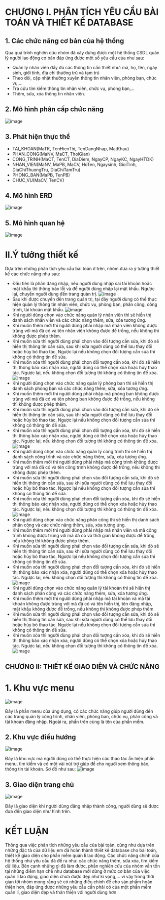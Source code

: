# CHƯƠNG I. PHÂN TÍCH YÊU CẦU BÀI TOÁN VÀ THIẾT KẾ DATABASE
## 1.	Các chức năng cơ bản của hệ thống
Qua quá trính nghiên cứu nhóm đã xây dựng được một hệ thống CSDL quản lý người lao động cơ bản đáp ứng được một số yêu cầu của như sau:
-	Quản lý nhân viên đầy đủ các thông tin cần thiết như: mã, họ, tên, ngày sinh, giới tính, địa chỉ thường trú và tạm trú
-	Theo dõi, cập nhật thường xuyên thông tin nhân viên, phòng bạn, chức vụ,… 
-	Tra cứu tím kiếm thông tin nhân viên, chức vụ, phòng bạn,…
-	Thêm, sửa, xóa thông tin nhân viên.
## 2.	Mô hình phân cấp chức năng
 ![image](https://user-images.githubusercontent.com/80302795/219974189-2641b165-5d7e-4cc9-8bc8-7064d9914643.png)
 
## 3.	Phát hiện thực thể
- TAI_KHOAN(MaTK, TenHienThi, TenDangNhap, MatKhau)
- PHAN_CONG(MaNV, MaCT, ThoiGian)
- CONG_TRINH(MaCT, TenCT, DiaDiem, NgayCP, NgayKC, NgayHTDK)
- NHAN_VIEN(MaNV, MaPB, MaCV, HoTen, Ngaysinh, GioiTinh, DiaChiThuongTru, DiaChiTamTru)
- PHONG_BAN(MaPB, TenPB)
- CHUC_VU(MaCV, TenCV)

## 4.	Mô hình ERD
![image](https://user-images.githubusercontent.com/80302795/219974357-47642ced-647e-47de-b473-61e9673f5f7e.png)

## 5.	Mô hình quan hệ
![image](https://user-images.githubusercontent.com/80302795/219974358-cef94ada-6bac-4bcc-91e2-e7627fa0209c.png)

# II.Ý tưởng thiết kế 
Dựa trên những phân tích yêu cầu bài toán ở trên, nhóm đưa ra ý tưởng thiết kế các chức năng như sau:
- Đầu tiên là phần đăng nhập, nếu người dùng nhập sai tài khoản hoặc mật khẩu thì thông báo lỗi và để người dùng nhập lại mật khẩu. Ngược lại, chuyển người dùng đến trang quản trị.
![image](https://user-images.githubusercontent.com/80302795/219974439-415c9302-2f8f-4199-a01f-612d549b2a3e.png)
- Sau khi được chuyển đến trang quản trị, tại đây người dùng có thể thực hiện quản lý thông tin nhân viên, chức vụ, phòng ban, phân công, công trình, tài khoản mật khẩu.
![image](https://user-images.githubusercontent.com/80302795/219974446-329aae66-b160-4648-869f-c663ecdcf681.png)
- Khi người dùng chọn vào chức năng quản lý nhân viên thì sẽ hiển thị danh sách nhân viên và các chức năng thêm, sửa, xóa tương ứng. 
- Khi muốn thêm mới thì người dùng phải nhập mã nhân viên không được trùng với mã đã có và tên nhân viên không được để trống, nếu không thì không được phép thêm. 
-	Khi muốn sửa thì người dùng phải chọn vào đối tượng cần sửa, khi đó sẽ hiển thị thông tin cần sửa, sau khi sửa người dùng có thể lưu thay đổi hoặc hủy bỏ thao tác. Ngược lại nếu không chọn đối tượng cần sửa thì không có thông tin để sửa.
-	Khi muốn xóa thì người dùng phải chọn đối tượng cần xóa, khi đó sẽ hiển thị thông báo xác nhận xóa, người dùng có thể chọn xóa hoặc hủy thao tác. Ngược lại, nếu không chọn đối tượng thì không có thông tin để xóa.
![image](https://user-images.githubusercontent.com/80302795/219974457-b6e68f37-50da-47a4-961e-e58b8bc5d8d9.png)
- Khi người dùng chọn vào chức năng quản lý phòng ban thì sẽ hiển thị danh sách phòng ban và các chức năng thêm, sửa, xóa tương ứng. 
-	Khi muốn thêm mới thì người dùng phải nhập mã phòng ban không được trùng với mã đã có và tên phòng ban không được để trống, nếu không thì không được phép thêm. 
-	Khi muốn sửa thì người dùng phải chọn vào đối tượng cần sửa, khi đó sẽ hiển thị thông tin cần sửa, sau khi sửa người dùng có thể lưu thay đổi hoặc hủy bỏ thao tác. Ngược lại nếu không chọn đối tượng cần sửa thì không có thông tin để sửa.
-	Khi muốn xóa thì người dùng phải chọn đối tượng cần xóa, khi đó sẽ hiển thị thông báo xác nhận xóa, người dùng có thể chọn xóa hoặc hủy thao tác. Ngược lại, nếu không chọn đối tượng thì không có thông tin để xóa.
![image](https://user-images.githubusercontent.com/80302795/219974474-bb656933-4880-493a-818d-62fdcc126f9e.png)
- Khi người dùng chọn vào chức năng quản lý công trình thì sẽ hiển thị danh sách công trình và các chức năng thêm, sửa, xóa tương ứng. 
-	Khi muốn thêm mới thì người dùng phải nhập mã công trình không được trùng với mã đã có và tên công trình không được để trống, nếu không thì không được phép thêm. 
-	Khi muốn sửa thì người dùng phải chọn vào đối tượng cần sửa, khi đó sẽ hiển thị thông tin cần sửa, sau khi sửa người dùng có thể lưu thay đổi hoặc hủy bỏ thao tác. Ngược lại nếu không chọn đối tượng cần sửa thì không có thông tin để sửa.
-	Khi muốn xóa thì người dùng phải chọn đối tượng cần xóa, khi đó sẽ hiển thị thông báo xác nhận xóa, người dùng có thể chọn xóa hoặc hủy thao tác. Ngược lại, nếu không chọn đối tượng thì không có thông tin để xóa.
![image](https://user-images.githubusercontent.com/80302795/219974493-ff23a688-b4f2-4e6f-bd09-17039a1dbee6.png)
- Khi người dùng chọn vào chức năng phân công thì sẽ hiển thị danh sách phân công và các chức năng thêm, sửa, xóa tương ứng. 
-	Khi muốn thêm mới thì người dùng phải nhập mã nhân viên và mã công trình không được trùng với mã đã có và thời gian không được để trống, nếu không thì không được phép thêm. 
-	Khi muốn sửa thì người dùng phải chọn vào đối tượng cần sửa, khi đó sẽ hiển thị thông tin cần sửa, sau khi sửa người dùng có thể lưu thay đổi hoặc hủy bỏ thao tác. Ngược lại nếu không chọn đối tượng cần sửa thì không có thông tin để sửa.
-	Khi muốn xóa thì người dùng phải chọn đối tượng cần xóa, khi đó sẽ hiển thị thông báo xác nhận xóa, người dùng có thể chọn xóa hoặc hủy thao tác. Ngược lại, nếu không chọn đối tượng thì không có thông tin để xóa.
![image](https://user-images.githubusercontent.com/80302795/219974502-56b2f280-747b-431f-b2c5-1c2dbe79d88c.png)
- Khi người dùng chọn vào chức năng quản lý tài khoản thì sẽ hiển thị danh sách phân công và các chức năng thêm, sửa, xóa tương ứng. 
-	Khi muốn thêm mới thì người dùng phải nhập mã tài khoản và mã tài khoản không được trùng với mã đã có và tên hiển thị, tên đăng nhập, mật khẩu không được để trống, nếu không thì không được phép thêm. 
-	Khi muốn sửa thì người dùng phải chọn vào đối tượng cần sửa, khi đó sẽ hiển thị thông tin cần sửa, sau khi sửa người dùng có thể lưu thay đổi hoặc hủy bỏ thao tác. Ngược lại nếu không chọn đối tượng cần sửa thì không có thông tin để sửa.
-	Khi muốn xóa thì người dùng phải chọn đối tượng cần xóa, khi đó sẽ hiển thị thông báo xác nhận xóa, người dùng có thể chọn xóa hoặc hủy thao tác. Ngược lại, nếu không chọn đối tượng thì không có thông tin để xóa.
![image](https://user-images.githubusercontent.com/80302795/219974516-222e60af-5d91-4a90-a41e-c2a43c309559.png)
## CHƯƠNG II: THIẾT KẾ GIAO DIỆN VÀ CHỨC NĂNG
# 1.	Khu vực menu
![image](https://user-images.githubusercontent.com/80302795/219974614-8a26e963-57d4-4f3c-b283-56a3cb99fb23.png)

Đây là phần menu của ứng dụng, có các chức năng giúp người dùng đến các trang quản lý công trình, nhân viên, phòng ban, chức vụ, phân công và tài khoản đăng nhập. Ngoài ra, phần trên cùng là tên của phần mềm.
## 2. Khu vực điều hướng
![image](https://user-images.githubusercontent.com/80302795/219974644-688b3cd1-135f-46dd-9ea4-d7d9f45dc9a9.png)

Đây là khu vực mà người dùng có thể thực hiện các thao tác ẩn hiện phần menu, tìm kiếm và có một vài nút trợ giúp để cho người xem thông báo, thông tin tài khoản. Sơ đồ như sau:
![image](https://user-images.githubusercontent.com/80302795/219974661-c7852170-1938-44ee-b378-8f52731b04df.png)
## 3. Giao diện trang chủ
![image](https://user-images.githubusercontent.com/80302795/219974680-961b4b8e-bd87-408f-b3a1-0dc05c6d3117.png)

Đây là giao diện khi người dùng đăng nhập thành công, người dùng sẽ được đưa đến giao diện như hình trên.
# KẾT LUẬN
Thông qua việc phân tích những yêu cầu của bài toán, cũng như dựa trên những đặc tả của dữ liệu em đã hoàn thành thiết kế database cho bài toán, thiết kế giao diện cho phần mềm quản lí lao động. Các chức năng chính của hệ thống như yêu cầu đã đề ra như: các chức năng thêm, sửa xóa, tìm kiếm dữ liệu.
Bên cạnh những gì đã làm được, phần nghiên cứu của nhóm vẫn tồn tại những điểm hạn chế như database mới dừng ở mức cơ bản của việc quản lí lao động, giao diện chưa được đẹp như kì vọng,… vì vậy trong thời gian tới nhóm mong rằng sẽ có những điều chỉnh để cho sản phẩm hoàn thiện hơn, đáp ứng được những yêu cầu cần phải có của một phần mềm quản lí, giao diện đẹp và thân thiện với người dùng hơn.








